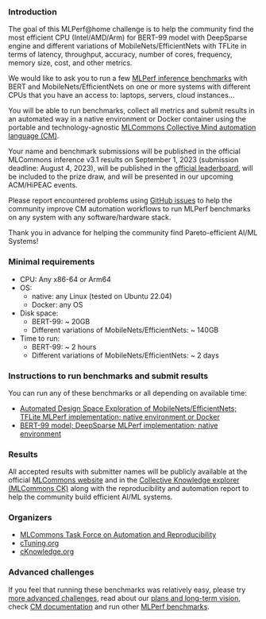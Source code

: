 ### Introduction

The goal of this MLPerf@home challenge is to help the community find 
the most efficient CPU (Intel/AMD/Arm) for BERT-99 model with DeepSparse engine 
and different variations of MobileNets/EfficientNets with TFLite
in terms of latency, throughput, accuracy, number of cores, frequency, memory size, cost, and other metrics.

We would like to ask you to run a few [MLPerf inference benchmarks](https://arxiv.org/abs/1911.02549) 
with BERT and MobileNets/EfficientNets on one or more systems with different CPUs
that you have an access to: laptops, servers, cloud instances...

You will be able to run benchmarks, collect all metrics and submit results in an automated way 
in a native environment or Docker container using the portable and technology-agnostic 
[MLCommons Collective Mind automation language (CM)](https://doi.org/10.5281/zenodo.8105339).

Your name and benchmark submissions will be published in the official MLCommons inference v3.1 results
on September 1, 2023 (submission deadline: August 4, 2023), 
will be published in the [official leaderboard](https://access.cknowledge.org/playground/?action=contributors),
will be included to the prize draw, and will be presented in our upcoming ACM/HiPEAC events.

Please report encountered problems using [GitHub issues](https://github.com/mlcommons/ck)
to help the community improve CM automation workflows to run MLPerf benchmarks on any system with any software/hardware stack.

Thank you in advance for helping the community find Pareto-efficient AI/ML Systems!

### Minimal requirements

* CPU: Any x86-64 or Arm64
* OS: 
  * native: any Linux (tested on Ubuntu 22.04)
  * Docker: any OS
* Disk space: 
  * BERT-99: ~ 20GB
  * Different variations of MobileNets/EfficientNets: ~ 140GB
* Time to run:
  * BERT-99: ~ 2 hours
  * Different variations of MobileNets/EfficientNets: ~ 2 days

### Instructions to run benchmarks and submit results

You can run any of these benchmarks or all depending on available time:

* [Automated Design Space Exploration of MobileNets/EfficientNets; TFLite MLPerf implementation; native environment or Docker](https://github.com/mlcommons/ck/blob/master/cm-mlops/challenge/run-mlperf%40home-v3.1-cpu/run-cpu-dse-mobilenets-efficientnets-tflite.md)
* [BERT-99 model; DeepSparse MLPerf implementation; native environment](https://github.com/mlcommons/ck/blob/master/cm-mlops/challenge/run-mlperf%40home-v3.1-cpu/run-cpu-bert-99-deepsparse.md)

### Results

All accepted results with submitter names will be publicly available 
at the official [MLCommons website](https://mlcommons.org)
and in the [Collective Knowledge explorer (MLCommons CK)](https://access.cknowledge.org/playground/?action=experiments)
along with the reproducibility and automation report to help the community
build efficient AI/ML systems.


### Organizers

* [MLCommons Task Force on Automation and Reproducibility](https://cKnowledge.org/mlcommons-taskforce) 
* [cTuning.org](https://www.linkedin.com/company/ctuning-foundation)
* [cKnowledge.org](https://www.linkedin.com/company/cknowledge)

### Advanced challenges

If you feel that running these benchmarks was relatively easy, 
please try [more advanced challenges](https://access.cknowledge.org/playground/?action=challenges),
read about our [plans and long-term vision](https://doi.org/10.5281/zenodo.8105339),
check [CM documentation](https://github.com/mlcommons/ck/blob/master/docs/README.md)
and run other [MLPerf benchmarks](https://github.com/mlcommons/ck/tree/master/docs/mlperf).
